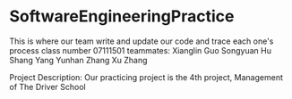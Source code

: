 # SoftwareEngineeringPractice
This is where our team write and update our code and trace each one's process
class number 07111501
teammates:
    Xianglin Guo
    Songyuan Hu
    Shang Yang
    Yunhan Zhang
    Xu Zhang

Project Description:
Our practicing project is the 4th project, Management of The Driver School
